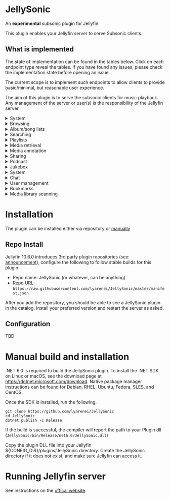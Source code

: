 # JellySonic
An **experimental** subsonic plugin for Jellyfin.

This plugin enables your Jellyfin server to serve Subsonic clients.

## What is implemented

The state of implementation can be found in the tables below.
Click on each endpoint type reveal the tables.
If you have found any issues, please check the implementation state before opening an issue.

The current scope is to implement such endpoints to allow clients to provide basic/minimal, but reasonable user experience.

The aim of this plugin is to serve the subsonic clients for music playback.
Any management of the server or user(s) is the responsibility of the Jellyfin server.

<details>
  <summary>System</summary>

| endpoint   | implemented | notes |
|------------|-------------|-------|
| ping       | yes         |       |
| getLicense | yes         |       |

</details>

<details>
  <summary>Browsing</summary>

| endpoint          | implemented | notes                         |
|-------------------|-------------|-------------------------------|
| getMusicFolders   | yes         |                               |
| getIndexes        | no          | in progress                   |
| getMusicDirectory | yes         |                               |
| getGenres         | yes         |                               |
| getArtists        | partial     | musicFolderId not implemented |
| getArtist         | yes         |                               |
| getAlbum          | yes         |                               |
| getSong           | yes         |                               |
| getVideos         | no          | out of project scope          |
| getVideoInfo      | no          | out of project scope          |
| getArtistInfo     | no          | planned                       |
| getArtistInfo2    | no          | planned                       |
| getAlbumInfo      | no          | planned                       |
| getAlbumInfo2     | no          | planned                       |
| getSimilarSongs   | no          | not planned                   |
| getSimilarSongs2  | no          | not planned                   |
| getTopSongs       | no          | not planned                   |

</details>

<details>
  <summary>Album/song lists</summary>

| endpoint        | implemented  | notes                |
|-----------------|--------------|----------------------|
| getAlbumList    | no           | planned              |
| getAlbumList2   | no           | planned              |
| getRandomSongs  | no           | planned              |
| getSongsByGenre | no           | planned              |
| getNowPlaying   | no           | out of project scope |
| getStarred      | no           | planned              |
| getStarred2     | no           | planned              |

</details>

<details>
  <summary>Searching</summary>

| endpoint | implemented | notes   |
|----------|-------------|---------|
| search   | no          | planned |
| search2  | no          | planned |
| search3  | no          | planned |

</details>

<details>
  <summary>Playlists</summary>

| endpoint       | implemented | notes                |
|----------------|-------------|----------------------|
| getPlaylists   | no          | out of current scope |
| getPlaylist    | no          | out of current scope |
| createPlaylist | no          | out of current scope |
| updatePlaylist | no          | out of current scope |
| deletePlaylist | no          | out of current scope |

</details>

<details>
  <summary>Media retrieval</summary>

| endpoint    | implemented | notes                               |
|-------------|-------------|-------------------------------------|
| stream      | partial     | optional parameters not implemented |
| download    | yes         |                                     |
| hls         | no          | not planned                         |
| getCaptions | no          | out of scope                        |
| getCoverArt | partial     | size parameter not implemented      |
| getLyrics   | no          | not planned                         |
| getAvatar   | no          | planned                             |

</details>

<details>
  <summary>Media annotation</summary>

| endpoint  | implemented | notes            |
|-----------|-------------|------------------|
| star      | no          | pending decision |
| unstar    | no          | pending decision |
| setRating | no          | pending decision |
| scrobble  | no          | pending decision |

</details>

<details>
  <summary>Sharing</summary>

| endpoint     | implemented | notes                |
|--------------|-------------|----------------------|
| getShares    | no          | out of project scope |
| createShares | no          | out of project scope |
| updateShare  | no          | out of project scope |
| deleteShare  | no          | out of project scope |

</details>

<details>
  <summary>Podcast</summary>

| endpoint               | implemented | notes                |
|------------------------|-------------|----------------------|
| getPodcasts            | no          | out of current scope |
| getNewestPodcasts      | no          | out of current scope |
| refreshPodcasts        | no          | out of current scope |
| createPodcastChannel   | no          | out of current scope |
| deletePodcastChannel   | no          | out of current scope |
| deletePodcastEpisode   | no          | out of current scope |
| downloadPodcastEpisode | no          | out of current scope |

</details>

<details>
  <summary>Jukebox</summary>

| endpoint       | implemented | notes                       |
|----------------|-------------|-----------------------------|
| jukeboxControl | no          | no such feature in Jellyfin |

</details>

<details>
  <summary>System</summary>

| endpoint                   | implemented | notes                       |
|----------------------------|-------------|-----------------------------|
| getInternetRadioStations   | no          | no such feature in Jellyfin |
| createInternetRadioStation | no          | no such feature in Jellyfin |
| updateInternetRadioStation | no          | no such feature in Jellyfin |
| deleteInternetRadioStation | no          | no such feature in Jellyfin |

</details>

<details>
  <summary>Chat</summary>

| endpoint        | implemented | notes                       |
|-----------------|-------------|-----------------------------|
| getChatMessages | no          | no such feature in Jellyfin |
| addChatMessage  | no          | no such feature in Jellyfin |

</details>

<details>
  <summary>User management</summary>

| endpoint       | implemented | notes                |
|----------------|-------------|----------------------|
| getUser        | no          | planned              |
| getUsers       | no          | out of project scope |
| createUser     | no          | out of project scope |
| updateUser     | no          | out of project scope |
| deleteUser     | no          | out of project scope |
| changePassword | no          | out of project scope |

</details>

<details>
  <summary>Bookmarks</summary>

| endpoint       | implemented | notes                |
|----------------|-------------|----------------------|
| getBookmarks   | no          | out of current scope |
| createBookmark | no          | out of current scope |
| deleteBookmark | no          | out of current scope |
| getPlayQueue   | no          | out of current scope |
| savePlayQueue  | no          | out of current scope |

</details>

<details>
  <summary>Media library scanning</summary>

| endpoint      | implemented | notes                |
|---------------|-------------|----------------------|
| getScanStatus | no          | out of project scope |
| startScan     | no          | out of project scope |

</details>

# Installation

The plugin can be installed either via repository or [manually](#manual-build-and-installation)

## Repo Install

Jellyfin 10.6.0 introduces 3rd party plugin repositories (see: [announcement](https://jellyfin.org/posts/plugin-updates/)), configure the following to follow stable builds for this plugin

- Repo name: JellySonic (or whatever, can be anything)
- Repo URL: `https://raw.githubusercontent.com/lyarenei/JellySonic/master/manifest.json`

After you add the repository, you should be able to see a JellySonic plugin in the catalog.
Install your preferred version and restart the server as asked.

## Configuration

TBD

# Manual build and installation

.NET 6.0 is required to build the JellySonic plugin.
To install the .NET SDK on Linux or macOS, see the download page at https://dotnet.microsoft.com/download.
Native package manager instructions can be found for Debian, RHEL, Ubuntu, Fedora, SLES, and CentOS.

Once the SDK is installed, run the following.

```
git clone https://github.com/lyarenei/JellySonic
cd JellySonic
dotnet publish -c Release
```

If the build is successful, the compiler will report the path to your Plugin dll (`JellySonic/bin/Release/net6.0/JellySonic.dll`)

Copy the plugin DLL file into your Jellyfin ${CONFIG_DIR}/plugins/JellySonic directory.
Create the JellySonic directory if it does not exist, and make sure Jellyfin can access it.

# Running Jellyfin server

See instructions on the [offical website](https://jellyfin.org/downloads/).
